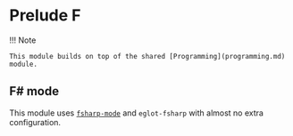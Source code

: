 # Prelude F #

!!! Note

    This module builds on top of the shared [Programming](programming.md) module.

## F# mode

This module uses
[`fsharp-mode`](https://github.com/fsharp/emacs-fsharp-mode) and
`eglot-fsharp` with almost no extra configuration.
